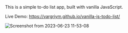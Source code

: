 This is a simple to-do list app, built with vanilla JavaScript.

Live Demo: https://vargriym.github.io/vanilla-js-todo-list/

![Screenshot from 2023-06-23 11-53-08](https://github.com/Vargriym/OOP-JS-todo-list/assets/102037554/4fd3f713-842a-4c5d-b197-bdea7cd00521)
